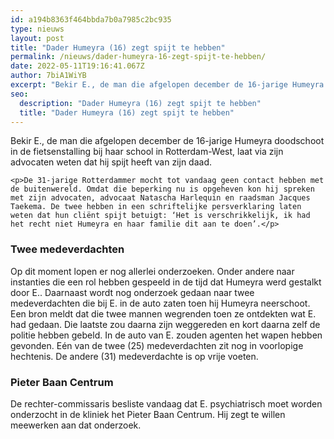 ```yaml
---
id: a194b8363f464bbda7b0a7985c2bc935
type: nieuws
layout: post
title: "Dader Humeyra (16) zegt spijt te hebben"
permalink: /nieuws/dader-humeyra-16-zegt-spijt-te-hebben/
date: 2022-05-11T19:16:41.067Z
author: 7biA1WiYB
excerpt: "Bekir E., de man die afgelopen december de 16-jarige Humeyra doodschoot in de fietsenstalling bij haar school in Rotterdam-West, laat via zijn advocaten weten dat hij spijt heeft van zijn daad.  "
seo:
  description: "Dader Humeyra (16) zegt spijt te hebben"
  title: "Dader Humeyra (16) zegt spijt te hebben"
---
```

Bekir E., de man die afgelopen december de 16-jarige Humeyra doodschoot in de fietsenstalling bij haar school in Rotterdam-West, laat via zijn advocaten weten dat hij spijt heeft van zijn daad.  

    <p>De 31-jarige Rotterdammer mocht tot vandaag geen contact hebben met de buitenwereld. Omdat die beperking nu is opgeheven kon hij spreken met zijn advocaten, advocaat Natascha Harlequin en raadsman Jacques Taekema. De twee hebben in een schriftelijke persverklaring laten weten dat hun cliënt spijt betuigt: ‘Het is verschrikkelijk, ik had het recht niet Humeyra en haar familie dit aan te doen’.</p>
<h3>Twee medeverdachten</h3>
<p>Op dit moment lopen er nog allerlei onderzoeken. Onder andere naar instanties die een rol hebben gespeeld in de tijd dat Humeyra werd gestalkt door E.. Daarnaast wordt nog onderzoek gedaan naar twee medeverdachten die bij E. in de auto zaten toen hij Humeyra neerschoot. Een bron meldt dat die twee mannen wegrenden toen ze ontdekten wat E. had gedaan. Die laatste zou daarna zijn weggereden en kort daarna zelf de politie hebben gebeld. In de auto van E. zouden agenten het wapen hebben gevonden. Eén van de twee (25) medeverdachten zit nog in voorlopige hechtenis. De andere (31) medeverdachte is op vrije voeten.</p>
<h3>Pieter Baan Centrum</h3>
<p>De rechter-commissaris besliste vandaag dat E. psychiatrisch moet worden onderzocht in de kliniek het Pieter Baan Centrum. Hij zegt te willen meewerken aan dat onderzoek.</p>  
